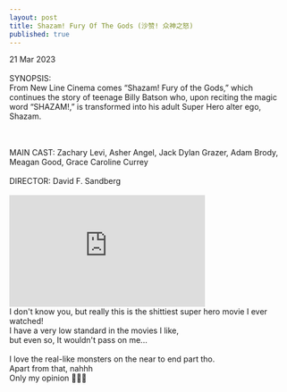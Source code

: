 ```yaml
---
layout: post
title: Shazam! Fury Of The Gods (沙赞! 众神之怒)
published: true
---
```

21 Mar 2023
<br>
<br>
SYNOPSIS:
<br>
From New Line Cinema comes “Shazam! Fury of the Gods,” which continues the story of teenage Billy Batson who, upon reciting the magic word “SHAZAM!,” is transformed into his adult Super Hero alter ego, Shazam.
<!--more-->
<br>
<br>
MAIN CAST: Zachary Levi, Asher Angel, Jack Dylan Grazer, Adam Brody, Meagan Good, Grace Caroline Currey
<br>
<br>
DIRECTOR: David F. Sandberg
<br>
<br>
<iframe width="350" height="200" src="https://www.youtube.com/embed/EsIQZ0_-7OI" frameborder="0" allow="accelerometer; autoplay; encrypted-media; gyroscope; picture-in-picture" allowfullscreen></iframe>
<br>
I don't know you, but really this is the shittiest super hero movie I ever watched!
<br>
I have a very low standard in the movies I like,
<br>
but even so, It wouldn't pass on me...
<br>
<br>
I love the real-like monsters on the near to end part tho.
<br>
Apart from that, nahhh
<br>
Only my opinion 🤷🏻‍♀️
